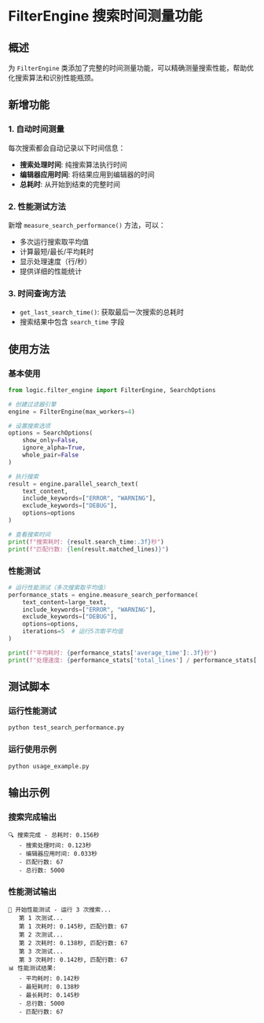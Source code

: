 # FilterEngine 搜索时间测量功能

## 概述

为 `FilterEngine` 类添加了完整的时间测量功能，可以精确测量搜索性能，帮助优化搜索算法和识别性能瓶颈。

## 新增功能

### 1. 自动时间测量

每次搜索都会自动记录以下时间信息：

- **搜索处理时间**: 纯搜索算法执行时间
- **编辑器应用时间**: 将结果应用到编辑器的时间
- **总耗时**: 从开始到结束的完整时间

### 2. 性能测试方法

新增 `measure_search_performance()` 方法，可以：
- 多次运行搜索取平均值
- 计算最短/最长/平均耗时
- 显示处理速度（行/秒）
- 提供详细的性能统计

### 3. 时间查询方法

- `get_last_search_time()`: 获取最后一次搜索的总耗时
- 搜索结果中包含 `search_time` 字段

## 使用方法

### 基本使用

```python
from logic.filter_engine import FilterEngine, SearchOptions

# 创建过滤器引擎
engine = FilterEngine(max_workers=4)

# 设置搜索选项
options = SearchOptions(
    show_only=False,
    ignore_alpha=True,
    whole_pair=False
)

# 执行搜索
result = engine.parallel_search_text(
    text_content, 
    include_keywords=["ERROR", "WARNING"],
    exclude_keywords=["DEBUG"],
    options=options
)

# 查看搜索时间
print(f"搜索耗时: {result.search_time:.3f}秒")
print(f"匹配行数: {len(result.matched_lines)}")
```

### 性能测试

```python
# 运行性能测试（多次搜索取平均值）
performance_stats = engine.measure_search_performance(
    text_content=large_text,
    include_keywords=["ERROR", "WARNING"],
    exclude_keywords=["DEBUG"],
    options=options,
    iterations=5  # 运行5次取平均值
)

print(f"平均耗时: {performance_stats['average_time']:.3f}秒")
print(f"处理速度: {performance_stats['total_lines'] / performance_stats['average_time']:.0f} 行/秒")
```

## 测试脚本

### 运行性能测试

```bash
python test_search_performance.py
```

### 运行使用示例

```bash
python usage_example.py
```

## 输出示例

### 搜索完成输出

```
🔍 搜索完成 - 总耗时: 0.156秒
   - 搜索处理时间: 0.123秒
   - 编辑器应用时间: 0.033秒
   - 匹配行数: 67
   - 总行数: 5000
```

### 性能测试输出

```
🚀 开始性能测试 - 运行 3 次搜索...
   第 1 次测试...
   第 1 次耗时: 0.145秒, 匹配行数: 67
   第 2 次测试...
   第 2 次耗时: 0.138秒, 匹配行数: 67
   第 3 次测试...
   第 3 次耗时: 0.142秒, 匹配行数: 67
📊 性能测试结果:
   - 平均耗时: 0.142秒
   - 最短耗时: 0.138秒
   - 最长耗时: 0.145秒
   - 总行数: 5000
   - 匹配行数: 67
``` 